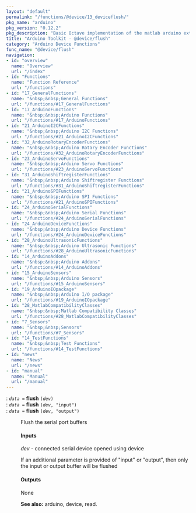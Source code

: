 ```yaml
---
layout: "default"
permalink: "/functions/@device/13_deviceflush/"
pkg_name: "arduino"
pkg_version: "0.12.2"
pkg_description: "Basic Octave implementation of the matlab arduino extension,  allowing communication to a programmed arduino board to control its  hardware."
title: "Arduino Toolkit - @device/flush"
category: "Arduino Device Functions"
func_name: "@device/flush"
navigation:
- id: "overview"
  name: "Overview"
  url: "/index"
- id: "Functions"
  name: "Function Reference"
  url: "/functions"
- id: "17_GeneralFunctions"
  name: "&nbsp;&nbsp;General Functions"
  url: "/functions/#17_GeneralFunctions"
- id: "17_ArduinoFunctions"
  name: "&nbsp;&nbsp;Arduino Functions"
  url: "/functions/#17_ArduinoFunctions"
- id: "21_ArduinoI2CFunctions"
  name: "&nbsp;&nbsp;Arduino I2C Functions"
  url: "/functions/#21_ArduinoI2CFunctions"
- id: "32_ArduinoRotaryEncoderFunctions"
  name: "&nbsp;&nbsp;Arduino Rotary Encoder Functions"
  url: "/functions/#32_ArduinoRotaryEncoderFunctions"
- id: "23_ArduinoServoFunctions"
  name: "&nbsp;&nbsp;Arduino Servo Functions"
  url: "/functions/#23_ArduinoServoFunctions"
- id: "31_ArduinoShiftregisterFunctions"
  name: "&nbsp;&nbsp;Arduino Shiftregister Functions"
  url: "/functions/#31_ArduinoShiftregisterFunctions"
- id: "21_ArduinoSPIFunctions"
  name: "&nbsp;&nbsp;Arduino SPI Functions"
  url: "/functions/#21_ArduinoSPIFunctions"
- id: "24_ArduinoSerialFunctions"
  name: "&nbsp;&nbsp;Arduino Serial Functions"
  url: "/functions/#24_ArduinoSerialFunctions"
- id: "24_ArduinoDeviceFunctions"
  name: "&nbsp;&nbsp;Arduino Device Functions"
  url: "/functions/#24_ArduinoDeviceFunctions"
- id: "28_ArduinoUltrasonicFunctions"
  name: "&nbsp;&nbsp;Arduino Ultrasonic Functions"
  url: "/functions/#28_ArduinoUltrasonicFunctions"
- id: "14_ArduinoAddons"
  name: "&nbsp;&nbsp;Arduino Addons"
  url: "/functions/#14_ArduinoAddons"
- id: "15_ArduinoSensors"
  name: "&nbsp;&nbsp;Arduino Sensors"
  url: "/functions/#15_ArduinoSensors"
- id: "19_ArduinoIOpackage"
  name: "&nbsp;&nbsp;Arduino I/O package"
  url: "/functions/#19_ArduinoIOpackage"
- id: "28_MatlabCompatibilityClasses"
  name: "&nbsp;&nbsp;Matlab Compatibility Classes"
  url: "/functions/#28_MatlabCompatibilityClasses"
- id: "7_Sensors"
  name: "&nbsp;&nbsp;Sensors"
  url: "/functions/#7_Sensors"
- id: "14_TestFunctions"
  name: "&nbsp;&nbsp;Test Functions"
  url: "/functions/#14_TestFunctions"
- id: "news"
  name: "News"
  url: "/news"
- id: "manual"
  name: "Manual"
  url: "/manual"
---
```

<dl class="first-deftypefn">
<dt class="deftypefn" id="index-flush"><span class="category-def">: </span><span><code class="def-type"><var class="var">data</var> =</code> <strong class="def-name">flush</strong> <code class="def-code-arguments">(<var class="var">dev</var>)</code><a class="copiable-link" href="#index-flush"></a></span></dt>
<dt class="deftypefnx def-cmd-deftypefn" id="index-flush-1"><span class="category-def">: </span><span><code class="def-type"><var class="var">data</var> =</code> <strong class="def-name">flush</strong> <code class="def-code-arguments">(<var class="var">dev</var>, &quot;input&quot;)</code><a class="copiable-link" href="#index-flush-1"></a></span></dt>
<dt class="deftypefnx def-cmd-deftypefn" id="index-flush-2"><span class="category-def">: </span><span><code class="def-type"><var class="var">data</var> =</code> <strong class="def-name">flush</strong> <code class="def-code-arguments">(<var class="var">dev</var>, &quot;output&quot;)</code><a class="copiable-link" href="#index-flush-2"></a></span></dt>
<dd><p>Flush the serial port buffers
</p>
<h4 class="subsubheading" id="Inputs"><span>Inputs<a class="copiable-link" href="#Inputs"></a></span></h4>
<p><var class="var">dev</var> - connected serial device opened using device
</p>
<p>If an additional parameter is provided of &quot;input&quot; or &quot;output&quot;,
 then only the input or output buffer will be flushed
</p>
<h4 class="subsubheading" id="Outputs"><span>Outputs<a class="copiable-link" href="#Outputs"></a></span></h4>
<p>None
</p>

<p><strong class="strong">See also:</strong> arduino, device, read.
 </p></dd></dl>